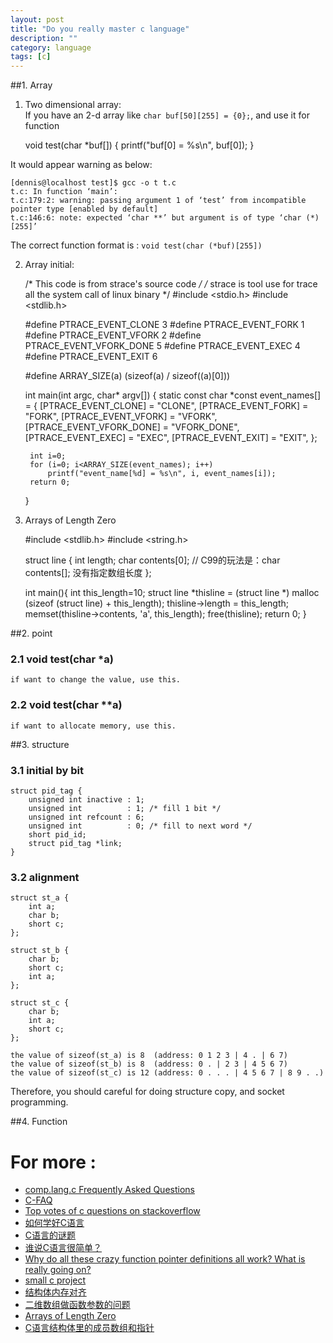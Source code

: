 ```yaml
---
layout: post
title: "Do you really master c language"
description: ""
category: language
tags: [c]
---
```


##1. Array
1. Two dimensional array:  
If you have an 2-d array like `char buf[50][255] = {0};`, and use it for function 

	void test(char *buf[])
	{
		printf("buf[0] = %s\n", buf[0]);
	}

It would appear warning as below:  

	[dennis@localhost test]$ gcc -o t t.c
	t.c: In function ‘main’:
	t.c:179:2: warning: passing argument 1 of ‘test’ from incompatible pointer type [enabled by default]
	t.c:146:6: note: expected ‘char **’ but argument is of type ‘char (*)[255]’

The correct function format is : `void test(char (*buf)[255])`

2. Array initial:

	/* This code is from strace's source code */
	/* strace is tool use for trace all the system call of linux binary */
	#include <stdio.h>
	#include <stdlib.h>

	#define PTRACE_EVENT_CLONE       3
	#define PTRACE_EVENT_FORK        1
	#define PTRACE_EVENT_VFORK       2
	#define PTRACE_EVENT_VFORK_DONE  5
	#define PTRACE_EVENT_EXEC        4
	#define PTRACE_EVENT_EXIT        6

	#define ARRAY_SIZE(a) (sizeof(a) / sizeof((a)[0]))

	int main(int argc, char* argv[])
	{
		static const char *const event_names[] = {
			[PTRACE_EVENT_CLONE] = "CLONE",
			[PTRACE_EVENT_FORK]  = "FORK",
			[PTRACE_EVENT_VFORK] = "VFORK",
			[PTRACE_EVENT_VFORK_DONE] = "VFORK_DONE",
			[PTRACE_EVENT_EXEC]  = "EXEC",
			[PTRACE_EVENT_EXIT]  = "EXIT",
		};
		
		int i=0; 
		for (i=0; i<ARRAY_SIZE(event_names); i++)
			printf("event_name[%d] = %s\n", i, event_names[i]);
		return 0;
	}

3. Arrays of Length Zero 

    #include <stdlib.h>
    #include <string.h>
     
    struct line {
       int length;
       char contents[0]; // C99的玩法是：char contents[]; 没有指定数组长度
    };
     
    int main(){
        int this_length=10;
        struct line *thisline = (struct line *)
                         malloc (sizeof (struct line) + this_length);
        thisline->length = this_length;
        memset(thisline->contents, 'a', this_length);
        free(thisline);
        return 0;
    }

##2. point

### 2.1 void test(char *a)
	if want to change the value, use this.
### 2.2 void test(char **a)
	if want to allocate memory, use this.

##3. structure

### 3.1 initial by bit
	struct pid_tag {
		unsigned int inactive : 1;
		unsigned int          : 1; /* fill 1 bit */
		unsigned int refcount : 6;
		unsigned int          : 0; /* fill to next word */
        short pid_id;
		struct pid_tag *link;
	}

### 3.2 alignment

	struct st_a {
		int a;
		char b;
		short c;
	};

	struct st_b {
		char b;
		short c;
		int a;
	};

	struct st_c {
		char b;
		int a;
		short c;
	};

	the value of sizeof(st_a) is 8  (address: 0 1 2 3 | 4 . | 6 7)
	the value of sizeof(st_b) is 8  (address: 0 . | 2 3 | 4 5 6 7)
	the value of sizeof(st_c) is 12 (address: 0 . . . | 4 5 6 7 | 8 9 . .)

Therefore, you should careful for doing structure copy, and socket programming.


##4. Function

# For more : 
* [comp.lang.c Frequently Asked Questions](http://c-faq.com/index.html)
* [C-FAQ](ftp://rtfm.mit.edu/pub/usenet-by-group/news.answers/C-faq/faq)
* [Top votes of c questions on stackoverflow](http://stackoverflow.com/questions/tagged/c?sort=votes&pagesize=15)
* [如何学好C语言](http://coolshell.cn/articles/4102.html)
* [C语言的谜题](http://coolshell.cn/articles/945.html)
* [谁说C语言很简单？](http://coolshell.cn/articles/873.html)
* [Why do all these crazy function pointer definitions all work? What is really going on?](http://stackoverflow.com/questions/6893285/why-do-all-these-crazy-function-pointer-definitions-all-work-what-is-really-goi)
* [small c project](http://programmers.stackexchange.com/questions/62502/small-c-projects)
* [结构体内存对齐](http://blog.csdn.net/zhaori/article/details/7659268)
* [二维数组做函数参数的问题](http://bbs.chinaunix.net/thread-480691-1-1.html)
* [Arrays of Length Zero](http://gcc.gnu.org/onlinedocs/gcc/Zero-Length.html)
* [C语言结构体里的成员数组和指针](http://coolshell.cn/articles/11377.html)

